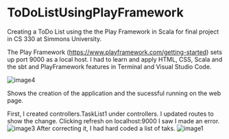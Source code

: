 # ToDoListUsingPlayFramework
Creating a ToDo List using the the Play Framework in Scala for final project in CS 330 at Simmons University.

The Play Framework (https://www.playframework.com/getting-started) sets up port 9000 as a local host. I had to learn and apply HTML, CSS, Scala and the sbt and PlayFramework features in Terminal and Visual Studio Code. 


![image4](https://user-images.githubusercontent.com/113136952/209846596-67adb585-4395-4150-8bc5-42f4751c70f4.jpg)

Shows the creation of the application and the sucessful running on the web page.  

First, I created controllers.TaskList1 under controllers. I updated routes to show the change. Clicking refresh on localhost:9000 I saw I made an error.![image3](https://user-images.githubusercontent.com/113136952/209846488-70fb5f71-448d-4418-821f-4cba91ebbe84.jpg)
 After correcting it, I had hard coded a list of taks. ![image1](https://user-images.githubusercontent.com/113136952/209846569-0a02702c-95aa-45ff-941f-6bc25f0517fa.jpg)






[^1]: https://www.youtube.com/watch?v=YhOOnE4_KWA&list=PLLMXbkbDbVt8tBiGc1y69BZdG8at1D7ZF&index=3
[^2]: https://www.baeldung.com/scala/play-framework-intro
[^3]: https://www.baeldung.com/scala/play-templating
[^4]: https://www.playframework.com/documentation/2.0.4/ScalaTodoList
[^5]: https://www.playframework.com/documentation/2.0.4/NewApplication
[^6]: https://www.playframework.com/documentation/2.8.x/ScalaTemplates

